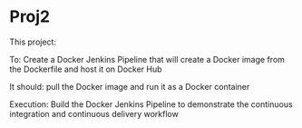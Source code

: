 # Proj2

This project:

To: Create a Docker Jenkins Pipeline that will create a Docker image from the Dockerfile and host it on Docker Hub

It should:  pull the Docker image and run it as a Docker container

Execution: Build the Docker Jenkins Pipeline to demonstrate the continuous integration and continuous delivery workflow
